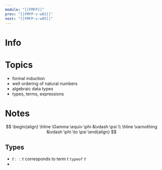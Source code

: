 ```yaml
---
module: "[[FMFP]]"
prev: "[[FMFP-v-w03]]"
next: "[[FMFP-v-w05]]"
---
```



# Info


# Topics
- formal induction
- well ordering of natural numbers
- algebraic data types
- types, terms, expressions

# Notes
$$
\begin{align}
\hline \Gamma \equiv \phi &\vdash \psi \\
\hline \varnothing &\vdash \phi \to \psi
\end{align}
$$

## Types
- $t :: \tau$ corresponds to term $t$ `typeof` $\tau$ 
- 